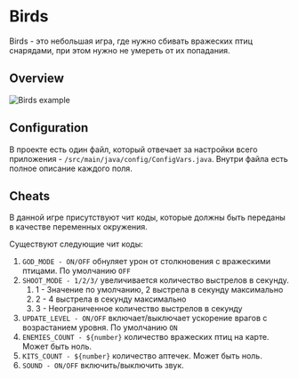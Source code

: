 # Birds

Birds - это небольшая игра, где нужно сбивать вражеских птиц снарядами, при этом нужно не умереть от их попадания.

## Overview

![Birds example](https://i.imgur.com/BrHN37g.gif)

## Configuration

В проекте есть один файл, который отвечает за настройки всего приложения - `/src/main/java/config/ConfigVars.java`.
Внутри файла есть полное описание каждого поля.

## Cheats

В данной игре присутствуют чит коды, которые должны быть переданы в качестве переменных окружения.

Существуют следующие чит коды:

1. ```GOD_MODE - ON/OFF``` обнуляет урон от столкновения с вражескими птицами. По умолчанию ```OFF```
2. ```SHOOT_MODE - 1/2/3/``` увеличивается количество выстрелов в секунду.
   1. 1 - Значение по умолчанию, 2 выстрела в секунду максимально
   2. 2 - 4 выстрела в секунду максимально
   3. 3 - Неограниченное количество выстрелов в секунду
3. ```UPDATE_LEVEL - ON/OFF``` включает/выключает ускорение врагов с возрастанием уровня. По умолчанию ```ON```
4. ```ENEMIES_COUNT - ${number}``` количество вражеских птиц на карте. Может быть ноль.
5. ```KITS_COUNT - ${number}``` количество аптечек. Может быть ноль.
6. ```SOUND - ON/OFF``` включить/выключить звук.

